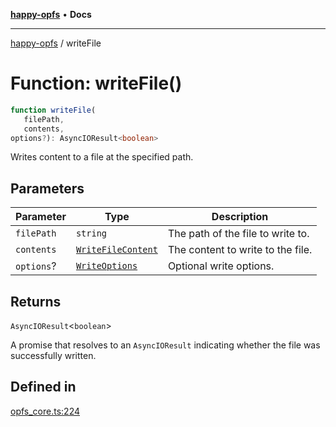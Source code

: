 [**happy-opfs**](../README.md) • **Docs**

***

[happy-opfs](../README.md) / writeFile

# Function: writeFile()

```ts
function writeFile(
   filePath, 
   contents, 
options?): AsyncIOResult<boolean>
```

Writes content to a file at the specified path.

## Parameters

| Parameter | Type | Description |
| ------ | ------ | ------ |
| `filePath` | `string` | The path of the file to write to. |
| `contents` | [`WriteFileContent`](../type-aliases/WriteFileContent.md) | The content to write to the file. |
| `options`? | [`WriteOptions`](../interfaces/WriteOptions.md) | Optional write options. |

## Returns

`AsyncIOResult`\<`boolean`\>

A promise that resolves to an `AsyncIOResult` indicating whether the file was successfully written.

## Defined in

[opfs\_core.ts:224](https://github.com/JiangJie/happy-opfs/blob/0955d4be7b0440a9e0261193bc3c402389d8f518/src/fs/opfs_core.ts#L224)
